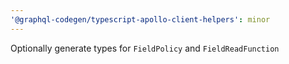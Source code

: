 ```yaml
---
'@graphql-codegen/typescript-apollo-client-helpers': minor
---
```


Optionally generate types for `FieldPolicy` and `FieldReadFunction`
